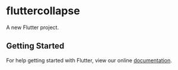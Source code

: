 # fluttercollapse

A new Flutter project.

## Getting Started

For help getting started with Flutter, view our online
[documentation](https://flutter.io/).

